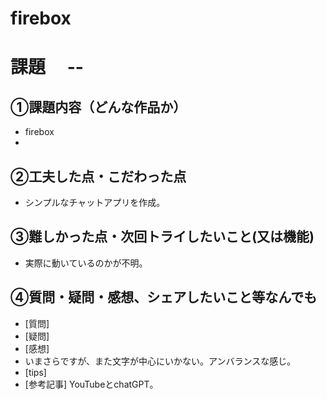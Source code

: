 # firebox

# 課題　 --

## ①課題内容（どんな作品か）
- firebox
- 
## ②工夫した点・こだわった点
- シンプルなチャットアプリを作成。

## ③難しかった点・次回トライしたいこと(又は機能)
- 実際に動いているのかが不明。

## ④質問・疑問・感想、シェアしたいこと等なんでも
- [質問]
- [疑問]
- [感想]
- いまさらですが、また文字が中心にいかない。アンバランスな感じ。
- [tips]
- [参考記事]
YouTubeとchatGPT。
